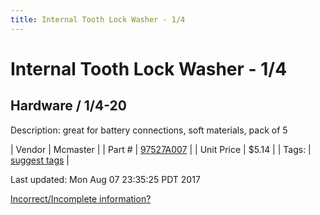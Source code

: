 ```yaml
---
title: Internal Tooth Lock Washer - 1/4
---
```


# Internal Tooth Lock Washer - 1/4
## Hardware / 1/4-20
Description: 	great for battery connections, soft materials, pack of 5 

| Vendor | Mcmaster | 
| Part # | [97527A007](https://www.mcmaster.com/#97527A005) | 
| Unit Price | $5.14 | 
| Tags: | [suggest tags](https://docs.google.com/forms/d/e/1FAIpQLSeWyY8v3RgOty-MyWmh9U0iivNYN_molChYyS-0U-o-kOAv_g/viewform) | 

Last updated: Mon Aug 07 23:35:25 PDT 2017

 [Incorrect/Incomplete information?](https://docs.google.com/forms/d/e/1FAIpQLSeWyY8v3RgOty-MyWmh9U0iivNYN_molChYyS-0U-o-kOAv_g/viewform)